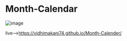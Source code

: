 # Month-Calendar
 
 ![image](https://user-images.githubusercontent.com/100896986/224494691-9f7e965a-da23-4a82-8531-49be2709f647.png)

live-->https://vidhimakani74.github.io/Month-Calender/
